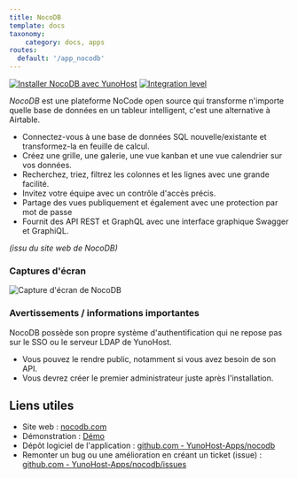 ```yaml
---
title: NocoDB
template: docs
taxonomy:
    category: docs, apps
routes:
  default: '/app_nocodb'
---
```


[![Installer NocoDB avec YunoHost](https://install-app.yunohost.org/install-with-yunohost.svg)](https://install-app.yunohost.org/?app=nocodb) [![Integration level](https://dash.yunohost.org/integration/nocodb.svg)](https://dash.yunohost.org/appci/app/nocodb)

*NocoDB* est une plateforme NoCode open source qui transforme n'importe quelle base de données en un tableur intelligent, c'est une alternative à Airtable.

* Connectez-vous à une base de données SQL nouvelle/existante et transformez-la en feuille de calcul.
* Créez une grille, une galerie, une vue kanban et une vue calendrier sur vos données.
* Recherchez, triez, filtrez les colonnes et les lignes avec une grande facilité.
* Invitez votre équipe avec un contrôle d'accès précis.
* Partage des vues publiquement et également avec une protection par mot de passe
* Fournit des API REST et GraphQL avec une interface graphique Swagger et GraphiQL.

*(issu du site web de NocoDB)*

### Captures d'écran

![Capture d'écran de NocoDB](https://github.com/YunoHost-Apps/nocodb_ynh/blob/master/doc/screenshots/example.png)

### Avertissements / informations importantes

NocoDB possède son propre système d'authentification qui ne repose pas sur le SSO ou le serveur LDAP de YunoHost.
  * Vous pouvez le rendre public, notamment si vous avez besoin de son API.
  * Vous devrez créer le premier administrateur juste après l'installation.

## Liens utiles

+ Site web : [nocodb.com](https://www.nocodb.com/)
+ Démonstration : [Démo](https://www.nocodb.com/demos)
+ Dépôt logiciel de l'application : [github.com - YunoHost-Apps/nocodb](https://github.com/YunoHost-Apps/nocodb_ynh)
+ Remonter un bug ou une amélioration en créant un ticket (issue) : [github.com - YunoHost-Apps/nocodb/issues](https://github.com/YunoHost-Apps/nocodb_ynh/issues)
